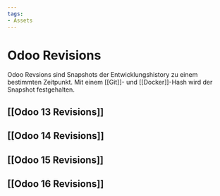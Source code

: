 ```yaml
---
tags:
- Assets
---
```

# Odoo Revisions

Odoo Revsions sind Snapshots der Entwicklungshistory zu einem bestimmten Zeitpunkt. Mit einem [[Git]]- und [[Docker]]-Hash wird der Snapshot festgehalten.

## [[Odoo 13 Revisions]]

## [[Odoo 14 Revisions]]

## [[Odoo 15 Revisions]]

## [[Odoo 16 Revisions]]
